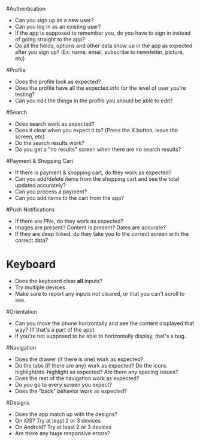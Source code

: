 #Authentication
- Can you sign up as a new user?
- Can you log in as an existing user?
- If the app is supposed to remember you, do you have to sign in instead of going straight to the app?
- Do all the fields, options and other data show up in the app as expected after you sign up? (Ex: name, email, subscribe to newsletter, picture, etc)

#Profile
- Does the profile look as expected?
- Does the profile have all the expected info for the level of user you're testing?
- Can you edit the things in the profile you should be able to edit?

#Search
- Does search work as expected?
- Does it clear when you expect it to? (Press the X button, leave the screen, etc)
- Do the search results work?
- Do you get a "no results" screen when there are no search results?

#Payment & Shopping Cart
- If there is payment & shopping cart, do they work as expected?
- Can you add/delete items from the shopping cart and see the total updated accurately?
- Can you process a payment?
- Can you add items to the cart from the app?

#Push Notifications
- If there are PNs, do they work as expected?
- Images are present? Content is present? Dates are accurate?
- If they are deep linked, do they take you to the correct screen with the correct data?

# Keyboard
- Does the keyboard clear **all** inputs?
- Try multiple devices
- Make sure to report any inputs not cleared, or that you can't scroll to see.

#Orientation
- Can you move the phone horizontally and see the content displayed that way? (If that's a part of the app)
- If you're not supposed to be able to horizontally display, that's a bug.

#Navigation
- Does the drawer (if there is one) work as expected?
- Do the tabs (if there are any) work as expected? Do the icons highlight/de-highlight as expected? Are there any spacing issues?
- Does the rest of the navigation work as expected?
- Do you go to every screen you expect?
- Does the "back" behavior work as expected?

#Designs
- Does the app match up with the designs?
- On iOS? Try at least 2 or 3 devices
- On Android? Try at least 2 or 3 devices
- Are there any huge responsive errors?
